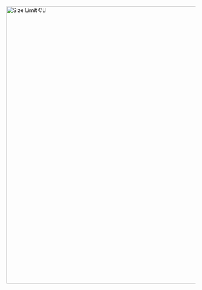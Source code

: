 <img src="https://raw.githubusercontent.com/abiamarulloh/school-social-media-by-me/master/img_github/roften.jpg" alt="Size Limit CLI" width="738">
